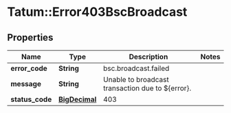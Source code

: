 # Tatum::Error403BscBroadcast

## Properties
Name | Type | Description | Notes
------------ | ------------- | ------------- | -------------
**error_code** | **String** | bsc.broadcast.failed | 
**message** | **String** | Unable to broadcast transaction due to ${error}. | 
**status_code** | [**BigDecimal**](BigDecimal.md) | 403 | 

